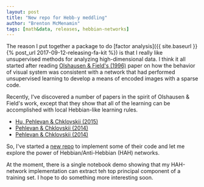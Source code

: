 ```yaml
---
layout: post
title: "New repo for Hebb-y meddling"
author: "Brenton McMenamin"
tags: [math&data, releases, hebbian-networks]
---
```


The reason I put together a package to do [factor analysis]({{ site.baseurl }}{% post_url 2017-09-12-releasing-fa-kit %}) is that I really like unsupervised methods for analyzing high-dimensional data. I think it all started after reading [Olshausen & Field's (1996)](https://www.nature.com/articles/381607a0) paper on how the behavior of visual system was consistent with a network that had performed unsupervised learning to develop a means of encoded images with a sparse code.

Recently, I've discovered a number of papers in the spirit of Olshausen & Field's work, except that they show that all of the learning can be accomplished with local Hebbian-like learning rules.
* [Hu, Pehlevan & Chklovskii (2015)](https://arxiv.org/abs/1503.00690)
* [Pehlevan & Chklovskii (2014)](https://arxiv.org/pdf/1503.00680)
* [Pehlevan & Chklovskii (2014)](https://arxiv.org/pdf/1511.09468)


So, I've started a [new repo](https://github.com/bmcmenamin/hebbnets) to implement some of their code and let me explore the power of Hebbian/Anti-Hebbian (HAH) networks.

At the moment, there is a single notebook demo showing that my HAH-network implementation can extract teh top principal component of a training set. I hope to do something more interesting soon.